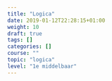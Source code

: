 ```yaml
---
title: "Logica"
date: 2019-01-12T22:28:15+01:00
weight: 10
draft: true
tags: []
categories: []
course: ""
topic: "logica"
level: "1e middelbaar"
---
```


